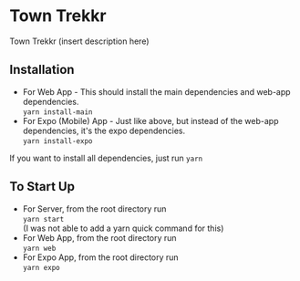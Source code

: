 # Town Trekkr
Town Trekkr (insert description here)

## Installation
* For Web App - This should install the main dependencies and web-app dependencies.  
`yarn install-main` 
* For Expo (Mobile) App - Just like above, but instead of the web-app dependencies, it's the expo dependencies.  
`yarn install-expo`   

If you want to install all dependencies, just run `yarn`

## To Start Up
* For Server, from the root directory run  
`yarn start`  
(I was not able to add a yarn quick command for this)
* For Web App, from the root directory run  
`yarn web`  
* For Expo App, from the root directory run  
`yarn expo`